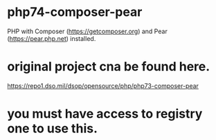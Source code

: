 # php74-composer-pear


PHP with Composer (https://getcomposer.org) and Pear (https://pear.php.net) installed.

# original project cna be found here. 

https://repo1.dso.mil/dsop/opensource/php/php73-composer-pear

# you must have access to registry one to use this. 

